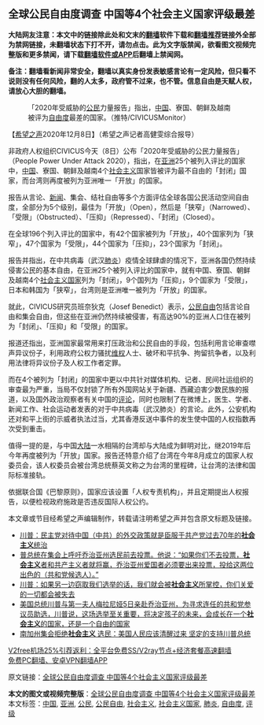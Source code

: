 <h2>全球公民自由度调查 中国等4个社会主义国家评级最差</h2> <p class="notice"><b>大陆网友注意：本文中的链接除此处和文末的<a href="https://github.com/bannedbook/fanqiang" >翻墙</a>软件下载和<a href="https://github.com/killgcd/justmysocks/blob/master/README.md">翻墙推荐</a>链接外全部为禁网链接，未翻墙状态下打不开，请勿点击。此为文字版禁闻，欲看图文视频完整版和更多禁闻，请下载<a href="https://github.com/bannedbook/fanqiang">翻墙软件或APP</a>后翻墙上禁闻网。</p><p>备注：翻墙看新闻非常安全，翻墙以真实身份发表敏感言论有一定风险，但只看不说则没有任何风险，翻的人太多，政府管不过来，也不管。信息自由是天赋人权，请放心大胆的翻墙。</b></p>  <div class="entry"> <figure><figcaption>「2020年受威胁的<a href="https://www.bannedbook.org/bnews/tag/%e5%85%ac%e6%b0%91/" class="st_tag internal_tag" rel="tag" title="标签 公民 下的日志">公民</a>力量报告」指出，<a href="https://www.bannedbook.org/bnews/tag/%E4%B8%AD%E5%9B%BD/" class="st_tag internal_tag" rel="tag" title="标签 中国 下的日志">中国</a>、寮国、朝鲜及越南被评为<a href="https://www.bannedbook.org/bnews/tag/%E8%87%AA%E7%94%B1%E5%BA%A6/" class="st_tag internal_tag" rel="tag" title="标签 自由度 下的日志">自由度</a>最差的国家。（推特/CIVICUSMonitor）</figcaption></figure> <p>【<span class='wp_keywordlink_affiliate'><a href="https://www.soundofhope.org" title="希望之声" target="_blank">希望之声</a></span>2020年12月8日】（希望之声记者高健雯综合报导）</p> <p>非政府人权组织CIVICUS今天（8日）公布「2020年受威胁的公民力量报告」（People Power Under Attack 2020），指出，在<a href="https://www.bannedbook.org/bnews/tag/%e4%ba%9a%e6%b4%b2/" class="st_tag internal_tag" rel="tag" title="标签 亚洲 下的日志">亚洲</a>25个被列入评比的国家中，<span class='wp_keywordlink_affiliate'><a href="https://www.bannedbook.org/" title="中国" target="_blank">中国</a></span>、寮国、朝鲜及越南4个<a href="https://www.bannedbook.org/bnews/tag/%e7%a4%be%e4%bc%9a%e4%b8%bb%e4%b9%89/" class="st_tag internal_tag" rel="tag" title="标签 社会主义 下的日志">社会主义</a>国家皆被评为最不自由的「封闭」国家，而台湾则再度被列为亚洲唯一「开放」的国家。</p> <p>报告从言论、<span class='wp_keywordlink_affiliate'><a href="https://www.bannedbook.org/" title="新闻">新闻</a></span>、集会、结社自由等多个方面评估全球各国公民活动空间自由度，全部分为5个级别，最佳为「开放」（Open），然后是「狭窄」（Narrowed）、「受限」（Obstructed）、「压抑」（Repressed）、「封闭」（Closed）。</p>  <p>在全球196个列入评比的国家中，有42个国家被列为「开放」，40个国家列为「狭窄」，47个国家为「受限」，44个国家为「压抑」，23个国家为「封闭」。</p> <p>报告并指出，在中共病毒（武汉<a href="https://www.bannedbook.org/bnews/tag/%e8%82%ba%e7%82%8e/" class="st_tag internal_tag" rel="tag" title="标签 肺炎 下的日志">肺炎</a>）疫情全球肆虐的情况下，亚洲各国仍然持续侵害公民的基本自由，在亚洲25个被列入评比的国家中，就有中国、寮国、朝鲜及越南4个<a href="https://www.bannedbook.org/bnews/tag/%E7%A4%BE%E4%BC%9A%E4%B8%BB%E4%B9%89%E5%9B%BD%E5%AE%B6/" class="st_tag internal_tag" rel="tag" title="标签 社会主义国家 下的日志">社会主义国家</a>列为「封闭」，9个国列为「压抑」，9个国家为「受限」，日本和韩国为「狭窄」，台湾则是亚洲唯一被列为「开放」的国家。</p> <p>就此，CIVICUS研究员班奈狄克（Josef Benedict）表示，<a href="https://www.bannedbook.org/bnews/tag/%E5%85%AC%E6%B0%91%E8%87%AA%E7%94%B1/" class="st_tag internal_tag" rel="tag" title="标签 公民自由 下的日志">公民自由</a>包括言论自由和集会自由，但这些在亚洲仍然持续被侵害，有高达90%的亚洲人口住在被列为「封闭」、「压抑」和「受限」的国家。</p>  <p>报道还指出，亚洲国家最常用来打压政治和公民自由的手段，包括利用言论审查噤声异议份子，利用政府公权力骚扰<span class='wp_keywordlink_affiliate'><a href="https://www.bannedbook.org/bnews/weiquan/" title="维权" target="_blank">维权</a></span>人士、破坏和平抗争、拘留抗争者，以及利用法律将异议份子及人权工作者定罪。</p> <p>而在4个被列为「封闭」的国家中更以中共针对媒体机构、记者、民间社运组织的审查最为严重，当局不仅封锁了所有外国网站关于新疆、西藏迫害少数民族的报道，以及国外政治观察者有关中国的<span class='wp_keywordlink_affiliate'><a href="https://www.bannedbook.org/bnews/comments/" title="新闻评论" target="_blank">评论</a></span>，同时也限制了在微博上，医生、学者、新闻工作、社会运动者发表的对于中共病毒（武汉肺炎）的言论。此外，公安机构还对和平上街的示威者执法过当，尤其香港反送中事件的发生使中国的人权指数再次受到重击。</p> <p>值得一提的是，与中国<span class='wp_keywordlink_affiliate'><a href="https://www.bannedbook.org/" title="大陆" target="_blank">大陆</a></span>一水相隔的台湾却与大陆成为鲜明对比，继2019年后今年再度被列为「开放」国家。报告还特意介绍了台湾在今年8月成立的国家人权委员会，该人权委员会被台湾总统蔡英文称之为台湾的里程碑，让台湾的法律和国际标准接轨。</p>  <p>依据联合国《巴黎原则》，国家应该设置「人权专责机构」，并且定期提出人权报告，以便检视政府施政是否违反国际人权公约。</p> <p>本文章或节目经希望之声编辑制作，转载请注明希望之声并包含原文标题及链接。</p> <ul class='op-related-articles' title='相关阅读'> <li><a href='https://www.bannedbook.org/bnews/bannedvideo/20201208/1444167.html' target='_blank'>川普：民主党对待中国（中共）的外交政策就是臣服于共产党过去70年的<b>社会主义</b>统治</a></li> <li><a href='https://www.bannedbook.org/bnews/bannedvideo/20201208/1444166.html' target='_blank'>普总统在集会上呼吁乔治亚州选民前去投票。他说：“如果你们不去投票，<b>社会主义</b>者和共产主义者就将赢，乔治亚州爱国者必须要出来投票，投给这两位出色的（共和党候选人）。”</a></li> <li><a href='https://www.bannedbook.org/bnews/bannedvideo/20201208/1444165.html' target='_blank'>川普：如果另一边窃取我们选举的话，我们就会被<b>社会主义</b>所掌控，你们关爱的一切都会被失去</a></li> <li><a href='https://www.bannedbook.org/bnews/bannedvideo/20201208/1444117.html' target='_blank'>美国总统川普与第一夫人梅拉尼娅5日亲赴乔治亚州，为寻求连任的共和党参议员助选，川普说，这场选举至关重要，将决定孩子的未来，会成长在一个<b>社会主义</b>的国家，还是一个自由的国家</a></li> <li><a href='https://www.bannedbook.org/bnews/bannedvideo/20201208/1443989.html' target='_blank'>南加州集会拒绝<b>社会主义</b>  选民：美国人民应该清醒过来 坚定的支持川普总统</a></li> </ul> <p class="texttj"> <a href="https://github.com/bannedbook/fanqiang/wiki/V2ray%E6%9C%BA%E5%9C%BA" target="_blank">V2free机场25%引荐返利：全平台免费SS/V2ray节点+经济套餐高速翻墙</a><br/> <a href="https://github.com/bannedbook/fanqiang/wiki/%E7%A6%81%E9%97%BB%E7%BD%91%E5%AE%89%E5%8D%93%E7%BF%BB%E5%A2%99%E6%96%B0%E9%97%BBAPP" target="_blank">免费PC翻墙、安卓VPN翻墙APP</a></p><p>原文链接：<a class="src_link"  href="https://www.soundofhope.org/post/451471" target="_blank">全球公民自由度调查 中国等4个社会主义国家评级最差</a></p> <a name='sharetosocial'></a>       <div><b>本文的图文或视频完整版</b>：<a href='https://www.bannedbook.org/bnews/comments/20201208/1444191.html'>全球公民自由度调查 中国等4个社会主义国家评级最差</a></div>  </div><!--END ENTRY--> <div class="postfooter"> <div>本文标签：<a href="https://www.bannedbook.org/bnews/tag/%E4%B8%AD%E5%9B%BD/" rel="tag">中国</a>, <a href="https://www.bannedbook.org/bnews/tag/%e4%ba%9a%e6%b4%b2/" rel="tag">亚洲</a>, <a href="https://www.bannedbook.org/bnews/tag/%e5%85%ac%e6%b0%91/" rel="tag">公民</a>, <a href="https://www.bannedbook.org/bnews/tag/%E5%85%AC%E6%B0%91%E8%87%AA%E7%94%B1/" rel="tag">公民自由</a>, <a href="https://www.bannedbook.org/bnews/tag/%e7%a4%be%e4%bc%9a%e4%b8%bb%e4%b9%89/" rel="tag">社会主义</a>, <a href="https://www.bannedbook.org/bnews/tag/%E7%A4%BE%E4%BC%9A%E4%B8%BB%E4%B9%89%E5%9B%BD%E5%AE%B6/" rel="tag">社会主义国家</a>, <a href="https://www.bannedbook.org/bnews/tag/%e8%82%ba%e7%82%8e/" rel="tag">肺炎</a>, <a href="https://www.bannedbook.org/bnews/tag/%E8%87%AA%E7%94%B1%E5%BA%A6/" rel="tag">自由度</a>, <a href="https://www.bannedbook.org/bnews/tag/%E8%AF%84%E7%BA%A7/" rel="tag">评级</a></div>  </div><!--END POSTFOOTER--> 